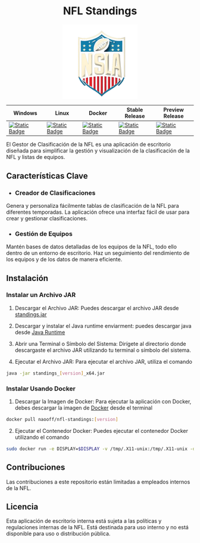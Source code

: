
<h1 align="center">  NFL Standings </h1>
<p align="center">
   <picture>
  <source media="(prefers-color-scheme: dark)" srcset="https://github.com/nao-f-lll/NFL-Standings/blob/main/.github/readme-images/app-icon.png">
  <source media="(prefers-color-scheme: light)" srcset="https://github.com/nao-f-lll/NFL-Standings/blob/main/.github/readme-images/dark-app-icon.png">
  <img src="https://github.com/nao-f-lll/NFL-Standings/blob/main/.github/readme-images/app-icon.png" alt="app icon" width="200">
</picture>
</p>


 | Windows                                                                                                       |  Linux                           | Docker | Stable Release| Preview Release |
|------------------------------------------------------------------------------------------------------------|-------------------------------------------------------|-------|-----| ----------|
| [![Static Badge](https://img.shields.io/badge/Stable-Download-0078D4?logo=Windows)](https://github.com/nao-f-lll/NFL-Standings/releases/download/v0.6-alpha/Standings_0.6_x64_windows_portabel.zip) |  [![Static Badge](https://img.shields.io/badge/Stable-Download-FCC624?logo=Linux)](https://github.com/nao-f-lll/NFL-Standings/releases/download/v0.3-beta/Standings_0.3_x64_linux_portable.tar) |    [![Static Badge](https://img.shields.io/badge/Docker-Download-2496ED?logo=Docker)](https://hub.docker.com/r/naooff/nfl-standings) |      [![Static Badge](https://img.shields.io/badge/Stable-Release-21B352?logo=sellfy)](https://github.com/nao-f-lll/NFL-Standings/releases/tag/v0.6-alpha)           |            [![Static Badge](https://img.shields.io/badge/Preview-Release-DA552F?logo=producthunt)]()       


<p>
El Gestor de Clasificación de la NFL es una aplicación de escritorio diseñada para simplificar la gestión y visualización de la clasificación de la NFL y listas de equipos.  
</p>


## Características Clave

* ### Creador de Clasificaciones

Genera y personaliza fácilmente tablas de clasificación de la NFL para diferentes temporadas. La aplicación ofrece una interfaz fácil de usar para crear y gestionar clasificaciones.

* ###  Gestión de Equipos

Mantén bases de datos detalladas de los equipos de la NFL, todo ello dentro de un entorno de escritorio. Haz un seguimiento del rendimiento de los equipos y de los datos de manera eficiente.

## Instalación

### Instalar un Archivo JAR

  1. Descargar el Archivo JAR:
Puedes descargar el archivo JAR desde <a href="https://github.com/nao-f-lll/NFL-Standings/releases/download/v0.3-beta/Standings_0.3_x64.jar" target="_blank" rel="noopener noreferrer">standings.jar</a>

  2. Descargar y instalar el Java runtime enviarment: puedes descargar java desde <a href="https://javadl.oracle.com/webapps/download/AutoDL?BundleId=249185_b291ca3e0c8548b5a51d5a5f50063037" target="_blank" rel="noopener noreferrer">Java Runtime</a>

  3. Abrir una Terminal o Símbolo del Sistema:
Dirígete al directorio donde descargaste el archivo JAR utilizando tu terminal o símbolo del sistema.

  4. Ejecutar el Archivo JAR:
Para ejecutar el archivo JAR, utiliza el comando
```bash
java -jar standings_[version]_x64.jar
```

### Instalar Usando Docker

1. Descargar la Imagen de Docker:
Para ejecutar la aplicación con Docker, debes descargar la imagen de [Docker](https://hub.docker.com/r/naooff/nfl-standings) desde el terminal

```bash
docker pull naooff/nfl-standings:[version]
```
2. Ejecutar el Contenedor Docker:
   Puedes ejecutar el contenedor Docker utilizando el comando
   
```bash
sudo docker run -e DISPLAY=$DISPLAY -v /tmp/.X11-unix:/tmp/.X11-unix -d naooff/nfl-standings:[version]
```
## Contribuciones

Las contribuciones a este repositorio están limitadas a empleados internos de la NFL.

## Licencia

Esta aplicación de escritorio interna está sujeta a las políticas y regulaciones internas de la NFL. Está destinada para uso interno y no está disponible para uso o distribución pública.
